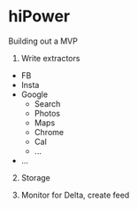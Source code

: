 # hiPower

Building out a MVP

1. Write extractors
  - FB
  - Insta
  - Google
    - Search
    - Photos
    - Maps
    - Chrome
    - Cal
    - ...
  - ...
  
2. Storage

3. Monitor for Delta, create feed
